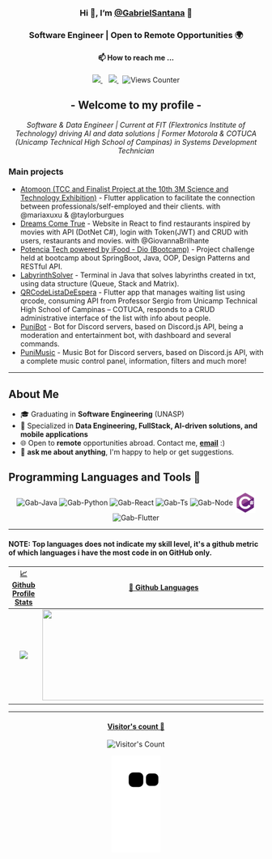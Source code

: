 <h3 align="center">
Hi 👋, I’m <a href="https://www.linkedin.com/in/gabriel-santana-silva" target="_blank" rel="noreferrer">@GabrielSantana</a> 🌟
</h3> 
<h3 align="center">Software Engineer | Open to Remote Opportunities 🌍</h3>

<div align="center"> 
  <h4>📫 How to reach me ...</h4>
  <a href="https://www.linkedin.com/in/gabriel-santana-silva" target="_blank"> 
    <img src="https://custom-icon-badges.demolab.com/badge/LinkedIn-0A66C2?logo=linkedin-white&logoColor=fff" height="35">
  </a>
  &nbsp;&nbsp;
  <a href="mailto:gabriel04.ok@gmail.com" target="_blank">
    <img src="https://img.shields.io/badge/Gmail-D14836?logo=gmail&logoColor=white" height="35">
  </a>
  &nbsp;
  <img src="https://views-counter.vercel.app/badge?pageId=oGaabs&leftColor=000000&rightColor=91f8f9&type=total&label=Viewers&style=none" height="22" alt="Views Counter">
</div>


<h2 align="center">
- Welcome to my profile -
</h2> 

<p align="center">
  <em>
    Software & Data Engineer | Current at FIT (Flextronics Institute of Technology) driving AI and data solutions | Former Motorola & COTUCA (Unicamp Technical High School of Campinas) in Systems Development Technician
  </em>
</p>

### Main projects

- <a href="https://github.com/AtomoonDev/Rede_Atomoon" target="_blank">Atomoon (TCC and Finalist Project at the 10th 3M Science and Technology Exhibition)</a> - Flutter application to facilitate the connection between professionals/self-employed and their clients. with @mariaxuxu & @taylorburgues
- <a href="https://github.com/GiovannaBrilhante/Dreams-come-true" target="_blank">Dreams Come True</a> - Website in React to find restaurants inspired by movies with API (DotNet C#), login with Token(JWT) and CRUD with users, restaurants and movies. with @GiovannaBrilhante
- <a href="https://github.com/oGaabs/Dio-DesignPattern-Padroes_Java" target="_blank">Potencia Tech powered by iFood - Dio (Bootcamp)</a> - Project challenge held at bootcamp about SpringBoot, Java, OOP, Design Patterns and RESTful API.
- <a href="https://github.com/oGaabs/LabirintoSolver_Java" target="_blank">LabyrinthSolver</a> - Terminal in Java that solves labyrinths created in txt, using data structure (Queue, Stack and Matrix).
- <a href="https://github.com/oGaabs/ListaDeEsperaQRCode_PFSergio-Flutter" target="_blank">QRCodeListaDeEspera</a> - Flutter app that manages waiting list using qrcode, consuming API from Professor Sergio from Unicamp Technical High School of Campinas – COTUCA, responds to a CRUD administrative interface of the list with info about people. 
- <a href="https://github.com/oGaabs/PuniBot" target="_blank">PuniBot</a> - Bot for Discord servers, based on Discord.js API, being a moderation and entertainment bot, with dashboard and several commands.
- <a href="https://github.com/oGaabs/PuniMusic" target="_blank">PuniMusic</a> - Music Bot for Discord servers, based on Discord.js API, with a complete music control panel, information, filters and much more!

---

## About Me

- 🎓 Graduating in **Software Engineering** (UNASP)  
- 💼 Specialized in **Data Engineering, FullStack, AI-driven solutions, and mobile applications**
- 🌐 Open to **remote** opportunities abroad. Contact me, **[email]** :)
- 💬 **ask me about anything**, I'm happy to help or get suggestions.

## Programming Languages and Tools 🚀

<div style="display: inline_block; text-align:center"> 
  <img alt="Gab-Java" align="center" width="40" src="https://cdn.jsdelivr.net/gh/devicons/devicon/icons/java/java-original-wordmark.svg">
  <img alt="Gab-Python" align="center" width="40" src="https://cdn.jsdelivr.net/gh/devicons/devicon/icons/python/python-original-wordmark.svg">
  <img alt="Gab-React" align="center"  width="40" src="https://cdn.jsdelivr.net/gh/devicons/devicon/icons/react/react-original-wordmark.svg">
  <img alt="Gab-Ts" align="center" width="40" src="https://img.icons8.com/color/240/000000/typescript.png">
  <img alt="Gab-Node"  align="center" width="40" src="https://img.icons8.com/color/240/000000/nodejs.png">
  <img alt="Gab-CSharp" align="center" width="40" src="https://raw.githubusercontent.com/devicons/devicon/master/icons/csharp/csharp-original.svg">
  <img alt="Gab-Flutter" align="center" width="40" src="https://cdn.jsdelivr.net/gh/devicons/devicon/icons/flutter/flutter-original.svg" />
</div>
 
---

#### NOTE: Top languages does not indicate my skill level, it's a github metric of which languages i have the most code in on GitHub only.

| [📈 Github Profile Stats](https://github.com/anuraghazra/github-readme-stats#github-stats-card) | [📓 Github Languages](https://github.com/anuraghazra/github-readme-stats#top-languages-card) |
| :---: | :---: |
| <img height="180" src="https://github-readme-stats.vercel.app/api?username=oGaabs&show_icons=true&theme=react&count_private=true&bg_color=0D1117" /> | <img height="180" width="480"  src="https://github-readme-stats.vercel.app/api/top-langs/?username=oGaabs&layout=compact&langs_count=6&hide=cmake&theme=react&bg_color=0D1117" /> |

---

<div align="center">

  [<h4>Visitor's count 👀</h4>](https://dev.to/ryanlanciaux/visitor-count-on-your-github-profile-with-one-line-of-markdown-593g)
  <img src="https://profile-counter.deno.dev/oGaabs/count.svg" alt="Visitor's Count" title="Visitor's Count"/>

  ![Snake animation](https://raw.githubusercontent.com/oGaabs/oGaabs/output/github-contribution-grid-snake.svg)

</div>

[linktree]: https://linktr.ee/GabrielSant
[github]: https://github.com/oGaabs
[linkedin]: https://www.linkedin.com/in/gabriel-santana-silva/
[email]: mailto:gabriel04.ok@gmail.com

